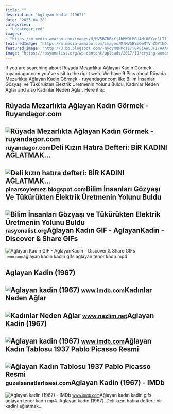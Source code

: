 ```yaml
---
title: ""
description: "Aglayan kadin (1967)"
date: "2023-04-28"
categories:
- "Uncategorized"
images:
- "https://m.media-amazon.com/images/M/MV5BZDBkYjJhMWQtMGU4Mi00Yzc1LTljNjUtZDdkZmViMzNiYjg0XkEyXkFqcGdeQXVyMTA1MzE1MjA4._V1_.jpg"
featuredImage: "https://m.media-amazon.com/images/M/MV5BYmQwMTVhZGYtNDJlZC00OWE0LWI0NzMtMWI0MGE0YThiZjM2XkEyXkFqcGdeQXVyMTA1MzE1MjA4._V1_FMjpg_UX1000_.jpg"
featured_image: "http://3.bp.blogspot.com/-nyqymQHPoTI/T8kEiAWLuFI/AAAAAAAAAaY/MEUX6oOQ1Gs/s1600/uzgun_yuz_resmi_aglayan_kadin-143.jpg"
image: "https://rasyonalist.org/wp-content/uploads/2017/10/crying-woman-aglayan-kadin.jpg"
---
```


If you are searching about Rüyada Mezarlıkta Ağlayan Kadın Görmek - ruyandagor.com you've visit to the right web. We have 9 Pics about Rüyada Mezarlıkta Ağlayan Kadın Görmek - ruyandagor.com like Bilim İnsanları Gözyaşı ve Tükürükten Elektrik Üretmenin Yolunu Buldu, Kadınlar Neden Ağlar and also Kadınlar Neden Ağlar. Here it is:

Rüyada Mezarlıkta Ağlayan Kadın Görmek - Ruyandagor.com
-------------------------------------------------------

 ![Rüyada Mezarlıkta Ağlayan Kadın Görmek - ruyandagor.com](https://images.ruyandagor.com/2017/05/mezarlikta-aglayan-kadin-gormek-1218.jpg) <small>ruyandagor.com</small>Deli Kızın Hatıra Defteri: BİR KADINI AĞLATMAK...
-------------------------------------------------

 ![Deli kızın hatıra defteri: BİR KADINI AĞLATMAK...](http://3.bp.blogspot.com/-nyqymQHPoTI/T8kEiAWLuFI/AAAAAAAAAaY/MEUX6oOQ1Gs/s1600/uzgun_yuz_resmi_aglayan_kadin-143.jpg) <small>pinarsoylemez.blogspot.com</small>Bilim İnsanları Gözyaşı Ve Tükürükten Elektrik Üretmenin Yolunu Buldu
---------------------------------------------------------------------

 ![Bilim İnsanları Gözyaşı ve Tükürükten Elektrik Üretmenin Yolunu Buldu](https://rasyonalist.org/wp-content/uploads/2017/10/crying-woman-aglayan-kadin.jpg) <small>rasyonalist.org</small>Ağlayan Kadın GIF - AglayanKadin - Discover &amp; Share GIFs
------------------------------------------------------------

 ![Ağlayan Kadın GIF - AglayanKadin - Discover & Share GIFs](https://media1.tenor.com/images/c8d2d7e31e836a377ab89b29bbfa9e77/tenor.gif?itemid=12206899) <small>tenor.com</small>ağlayan kadın kadin gifs aglayan tenor kadn mp4

Aglayan Kadin (1967)
--------------------

 ![Aglayan kadin (1967)](https://m.media-amazon.com/images/M/MV5BZDBkYjJhMWQtMGU4Mi00Yzc1LTljNjUtZDdkZmViMzNiYjg0XkEyXkFqcGdeQXVyMTA1MzE1MjA4._V1_.jpg) <small>www.imdb.com</small>Kadınlar Neden Ağlar
--------------------

 ![Kadınlar Neden Ağlar](https://www.nazlim.net/wp-content/uploads/2012/03/aglayan-kadin.jpg) <small>www.nazlim.net</small>Aglayan Kadin (1967)
--------------------

 ![Aglayan kadin (1967)](https://m.media-amazon.com/images/M/MV5BYmQwMTVhZGYtNDJlZC00OWE0LWI0NzMtMWI0MGE0YThiZjM2XkEyXkFqcGdeQXVyMTA1MzE1MjA4._V1_FMjpg_UX1000_.jpg) <small>www.imdb.com</small>Ağlayan Kadın Tablosu 1937 Pablo Picasso Resmi
----------------------------------------------

 ![Ağlayan Kadın Tablosu 1937 Pablo Picasso Resmi](https://guzelsanatlarlisesi.com/wp-content/uploads/2022/07/Aglayan-Kadin-Tablosu-Pablo-Picasso.jpg) <small>guzelsanatlarlisesi.com</small>Aglayan Kadin (1967) - IMDb
---------------------------

 ![Aglayan kadin (1967) - IMDb](https://m.media-amazon.com/images/M/MV5BZDU5NDdlM2ItMDA5Mi00NGFiLWJlZDQtMDBkMTQxZmVmMWI0XkEyXkFqcGdeQXVyMjc2Mzk3ODA@._V1_FMjpg_UX1000_.jpg) <small>www.imdb.com</small>Ağlayan kadın kadin gifs aglayan tenor kadn mp4. Aglayan kadin (1967). Deli kızın hatıra defteri: bi̇r kadini ağlatmak...
